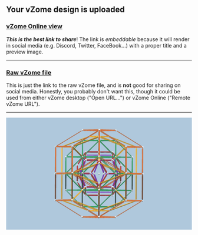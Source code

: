 ## Your vZome design is uploaded

### [vZome Online view][embed]

***This is the best link to share***!  The link is *embeddable* because it will render in social media (e.g. Discord, Twitter, FaceBook...) with a proper title and a preview image.

---

### [Raw vZome file][raw]

This is just the link to the raw vZome file, and is **not** good for
sharing on social media.
Honestly, you probably don't want this, though it could be used from either
vZome desktop ("Open URL...") or vZome Online ("Remote vZome URL").

---

![Image](<Triacon-Alternates.png>)


[embed]: <https://vzome.com/app/embed.py?url=https://raw.githubusercontent.com/John-Kostick/vzome-sharing/main/2021/11/18/18-01-26-Triacon-Alternates/Triacon-Alternates.vZome>
[raw]: <https://raw.githubusercontent.com/John-Kostick/vzome-sharing/main/2021/11/18/18-01-26-Triacon-Alternates/Triacon-Alternates.vZome>
